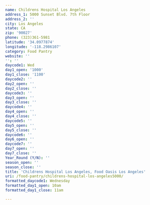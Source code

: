 ```yaml
---
name: Childrens Hospital Los Angeles
address_1: 5000 Sunset Blvd. 7th Floor
address_2: ''
city: Los Angeles
state: CA
zip: '90027'
phone: (323)361-5981
latitude: '34.0977874'
longitude: '-118.2986107'
category: Food Pantry
website: ''
'': ''
daycode1: Wed
day1_open: '1000'
day1_close: '1100'
daycode2: ''
day2_open: ''
day2_close: ''
daycode3: ''
day3_open: ''
day3_close: ''
daycode4: ''
day4_open: ''
day4_close: ''
daycode5: ''
day5_open: ''
day5_close: ''
daycode6: ''
day6_open: ''
daycode7: ''
day7_open: ''
day7_close: ''
Year_Round (Y/N): ''
season_open: ''
season_close: ''
title: 'Childrens Hospital Los Angeles, Food Oasis Los Angeles'
uri: /food-pantry/childrens-hospital-los-angeles5000/
formatted_daycode1: Wednesday
formatted_day1_open: 10am
formatted_day1_close: 11am

---
```

